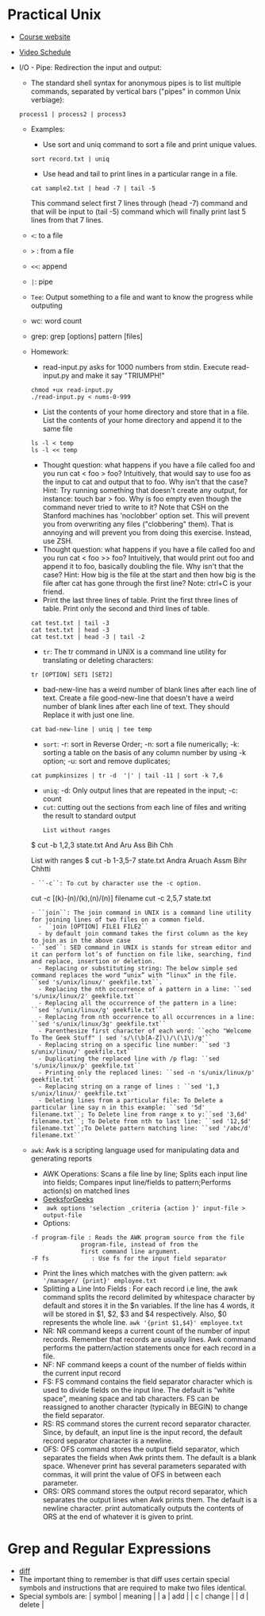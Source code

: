 # Practical Unix

* [Course website](https://practicalunix.org/)
* [Video Schedule](https://practicalunix.org/video-schedule)

* I/O - Pipe: Redirection the input and output:
  - The standard shell syntax for anonymous pipes is to list multiple commands, separated by vertical bars ("pipes" in common Unix verbiage):
  ```
  process1 | process2 | process3
  ```
  - Examples:
    - Use sort and uniq command to sort a file and print unique values.
    ```
    sort record.txt | uniq
    ```
    - Use head and tail to print lines in a particular range in a file.
    ```
    cat sample2.txt | head -7 | tail -5
    ```
    This command select first 7 lines through (head -7) command and that will be input to (tail -5) command which will finally print last 5 lines from that 7 lines.

  - ``<``: to a file
  - ``>`` : from a file
  - ``<<``: append
  - ``|``: pipe
  - ``Tee``: Output something to a file and want to know the progress  while outputing
  - wc: word count 
  - grep: grep [options] pattern [files]
  - Homework:
    - read-input.py asks for 1000 numbers from stdin. Execute read-input.py and make it say "TRIUMPH!"
    ```
    chmod +ux read-input.py
    ./read-input.py < nums-0-999
    ```
    - List the contents of your home directory and store that in a file. List the contents of your home directory and append it to the same file
    ```
    ls -l < temp
    ls -l << temp
    ```
    - Thought question: what happens if you have a file called foo and you run cat < foo > foo? Intuitively, that would say to use foo as the input to cat and output that to foo. Why isn't that the case? Hint: Try running something that doesn't create any output, for instance: touch bar > foo. Why is foo empty even though the command never tried to write to it? Note that CSH on the Stanford machines has 'noclobber' option set. This will prevent you from overwriting any files ("clobbering" them). That is annoying and will prevent you from doing this exercise. Instead, use ZSH.
    - Thought question: what happens if you have a file called foo and you run cat < foo >> foo? Intuitively, that would print out foo and append it to foo, basically doubling the file. Why isn't that the case? Hint: How big is the file at the start and then how big is the file after cat has gone through the first line? Note: ctrl+C is your friend.
    - Print the last three lines of table. Print the first three lines of table. Print only the second and third lines of table.
    ```
    cat test.txt | tail -3
    cat text.txt | head -3
    cat test.txt | head -3 | tail -2
    ```
    - ``tr``: The tr command in UNIX is a command line utility for translating or deleting characters: 
    ```
    tr [OPTION] SET1 [SET2]
    ```
      - bad-new-line has a weird number of blank lines after each line of text. Create a file good-new-line that doesn't have a weird number of blank lines after each line of text. They should Replace it with just one line.
      ```
      cat bad-new-line | uniq | tee temp
      ```
    - ``sort``: -r: sort in Reverse Order; -n: sort a file numerically; -k: sorting a table on the basis of any column number by using -k option; -u: sort and remove duplicates;
    ```
    cat pumpkinsizes | tr -d  '|' | tail -11 | sort -k 7,6
    ```
    - ``uniq``: -d: Only output lines that are repeated in the input; -c: count
    - ``cut``:  cutting out the sections from each line of files and writing the result to standard output
      ```
      List without ranges
    $ cut -b 1,2,3 state.txt
    And
    Aru
    Ass
    Bih
    Chh

    List with ranges
    $ cut -b 1-3,5-7 state.txt
    Andra
    Aruach
    Assm
    Bihr
    Chhtti
    ```
    - ``-c``: To cut by character use the -c option. 
    ```
    cut -c [(k)-(n)/(k),(n)/(n)] filename
    cut -c 2,5,7 state.txt
    ```
    - ``join``: The join command in UNIX is a command line utility for joining lines of two files on a common field.
      - ``join [OPTION] FILE1 FILE2``
      - by default join command takes the first column as the key to join as in the above case
    - ``sed``: SED command in UNIX is stands for stream editor and it can perform lot’s of function on file like, searching, find and replace, insertion or deletion.
      - Replacing or substituting string: The below simple sed command replaces the word “unix” with “linux” in the file. ``sed 's/unix/linux/' geekfile.txt``.
      - Replacing the nth occurrence of a pattern in a line: ``sed 's/unix/linux/2' geekfile.txt``
      - Replacing all the occurrence of the pattern in a line: ``sed 's/unix/linux/g' geekfile.txt``
      - Replacing from nth occurrence to all occurrences in a line: ``sed 's/unix/linux/3g' geekfile.txt``
      - Parenthesize first character of each word: ``echo "Welcome To The Geek Stuff" | sed 's/\(\b[A-Z]\)/\(\1\)/g'``
      - Replacing string on a specific line number: ``sed '3 s/unix/linux/' geekfile.txt``
      - Duplicating the replaced line with /p flag: ``sed 's/unix/linux/p' geekfile.txt``
      - Printing only the replaced lines: ``sed -n 's/unix/linux/p' geekfile.txt``
      - Replacing string on a range of lines : ``sed '1,3 s/unix/linux/' geekfile.txt``
      - Deleting lines from a particular file: To Delete a particular line say n in this example: ``sed '5d' filename.txt``; To Delete line from range x to y:``sed '3,6d' filename.txt``; To Delete from nth to last line: ``sed '12,$d' filename.txt``;To Delete pattern matching line: ``sed '/abc/d' filename.txt``
  - ``awk``: Awk is a scripting language used for manipulating data and generating reports
    - AWK Operations: Scans a file line by line; Splits each input line into fields; Compares input line/fields to pattern;Performs action(s) on matched lines
    - [GeeksforGeeks](https://www.geeksforgeeks.org/awk-command-unixlinux-examples/)
    - `` awk options 'selection _criteria {action }' input-file > output-file``
    - Options:
    ```
    -f program-file : Reads the AWK program source from the file
                  program-file, instead of from the
                  first command line argument.
    -F fs            : Use fs for the input field separator
    ```
    - Print the lines which matches with the given pattern: ``awk '/manager/ {print}' employee.txt``
    - Splitting a Line Into Fields : For each record i.e line, the awk command splits the record delimited by whitespace character by default and stores it in the $n variables. If the line has 4 words, it will be stored in $1, $2, $3 and $4 respectively. Also, $0 represents the whole line. ``awk '{print $1,$4}' employee.txt ``
    - NR: NR command keeps a current count of the number of input records. Remember that records are usually lines. Awk command performs the pattern/action statements once for each record in a file.
    - NF: NF command keeps a count of the number of fields within the current input record
    - FS: FS command contains the field separator character which is used to divide fields on the input line. The default is “white space”, meaning space and tab characters. FS can be reassigned to another character (typically in BEGIN) to change the field separator.
    - RS: RS command stores the current record separator character. Since, by default, an input line is the input record, the default record separator character is a newline.
    - OFS: OFS command stores the output field separator, which separates the fields when Awk prints them. The default is a blank space. Whenever print has several parameters separated with commas, it will print the value of OFS in between each parameter.
    - ORS: ORS command stores the output record separator, which separates the output lines when Awk prints them. The default is a newline character. print automatically outputs the contents of ORS at the end of whatever it is given to print.


# Grep and Regular Expressions
* [diff](https://www.geeksforgeeks.org/diff-command-linux-examples/)
* The important thing to remember is that diff uses certain special symbols and instructions that are required to make two files identical.
* Special symbols are:
  | symbol | meaning |
  | a      | add     |
  | c      | change  |
  | d      | delete  |

